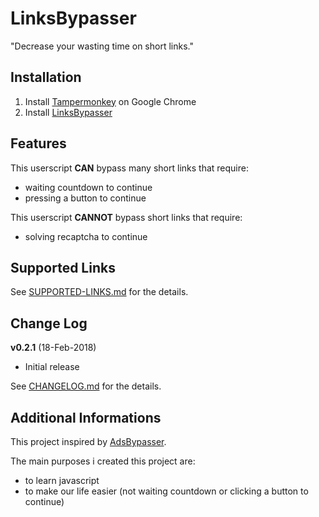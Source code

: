 # LinksBypasser
"Decrease your wasting time on short links."

## Installation
1. Install [Tampermonkey] on Google Chrome
2. Install [LinksBypasser]

[Tampermonkey]: https://chrome.google.com/webstore/detail/tampermonkey/dhdgffkkebhmkfjojejmpbldmpobfkfo
[LinksBypasser]: https://yasawibu.github.io/LinksBypasser/release/linksbypasser.user.js

## Features
This userscript **CAN** bypass many short links that require:
* waiting countdown to continue
* pressing a button to continue

This userscript **CANNOT** bypass short links that require:
* solving recaptcha to continue

## Supported Links
See [SUPPORTED-LINKS.md] for the details.

[SUPPORTED-LINKS.md]: https://github.com/yasawibu/LinksBypasser/blob/master/SUPPORTED-LINKS.md

## Change Log
**v0.2.1** (18-Feb-2018)
* Initial release

See [CHANGELOG.md] for the details.

[CHANGELOG.md]: https://github.com/yasawibu/LinksBypasser/blob/master/CHANGELOG.md

## Additional Informations
This project inspired by [AdsBypasser].

The main purposes i created this project are:
* to learn javascript
* to make our life easier (not waiting countdown or clicking a button to continue)

[AdsBypasser]: https://github.com/adsbypasser/adsbypasser
